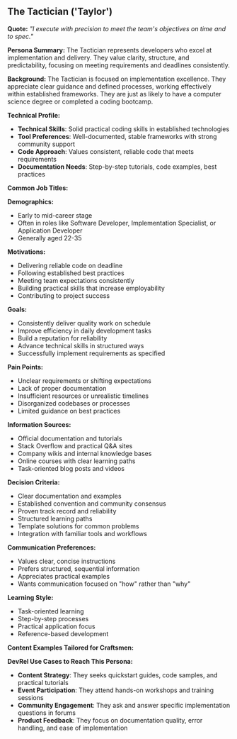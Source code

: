 ## The Tactician ('Taylor')

**Quote:** *"I execute with precision to meet the team's objectives on time and to spec."*

**Persona Summary:**
The Tactician represents developers who excel at implementation and delivery. They value clarity, structure, and predictability, focusing on meeting requirements and deadlines consistently.

**Background:**
The Tactician is focused on implementation excellence. They appreciate clear guidance and defined processes, working effectively within established frameworks. They are just as likely to have a computer science degree or completed a coding bootcamp.


**Technical Profile:**
- **Technical Skills**: Solid practical coding skills in established technologies
- **Tool Preferences**: Well-documented, stable frameworks with strong community support
- **Code Approach**: Values consistent, reliable code that meets requirements
- **Documentation Needs**: Step-by-step tutorials, code examples, best practices

**Common Job Titles:**

**Demographics:**
- Early to mid-career stage
- Often in roles like Software Developer, Implementation Specialist, or Application Developer
- Generally aged 22-35

**Motivations:**
- Delivering reliable code on deadline
- Following established best practices
- Meeting team expectations consistently
- Building practical skills that increase employability
- Contributing to project success

**Goals:**
- Consistently deliver quality work on schedule
- Improve efficiency in daily development tasks
- Build a reputation for reliability
- Advance technical skills in structured ways
- Successfully implement requirements as specified

**Pain Points:**
- Unclear requirements or shifting expectations
- Lack of proper documentation
- Insufficient resources or unrealistic timelines
- Disorganized codebases or processes
- Limited guidance on best practices

**Information Sources:**
- Official documentation and tutorials
- Stack Overflow and practical Q&A sites
- Company wikis and internal knowledge bases
- Online courses with clear learning paths
- Task-oriented blog posts and videos

**Decision Criteria:**
- Clear documentation and examples
- Established convention and community consensus
- Proven track record and reliability
- Structured learning paths
- Template solutions for common problems
- Integration with familiar tools and workflows

**Communication Preferences:**
- Values clear, concise instructions
- Prefers structured, sequential information
- Appreciates practical examples
- Wants communication focused on "how" rather than "why"

**Learning Style:**
- Task-oriented learning
- Step-by-step processes
- Practical application focus
- Reference-based development

**Content Examples Tailored for Craftsmen:**



**DevRel Use Cases to Reach This Persona:**
- **Content Strategy**: They seeks quickstart guides, code samples, and practical tutorials
- **Event Participation**: They attend hands-on workshops and training sessions
- **Community Engagement**: They ask and answer specific implementation questions in forums
- **Product Feedback**: They focus on documentation quality, error handling, and ease of implementation